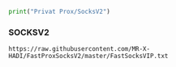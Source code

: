 
~~~python
print("Privat Prox/SocksV2")
~~~


### SOCKSV2

```
https://raw.githubusercontent.com/MR-X-HADI/FastProxSocksV2/master/FastSocksVIP.txt
```

